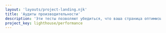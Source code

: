 ```yaml
---
layout: 'layouts/project-landing.njk'
title: 'Аудиты производительности'
description: 'Эти тесты позволяют убедиться, что ваша страница оптимизирована для просмотра контента и взаимодействия с ним.'
project_key: lighthouse/performance
---
```

